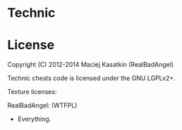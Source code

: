 Technic
=======

License
=======

Copyright (C) 2012-2014 Maciej Kasatkin (RealBadAngel)

Technic chests code is licensed under the GNU LGPLv2+.

Texture licenses:

RealBadAngel: (WTFPL)
  * Everything.

